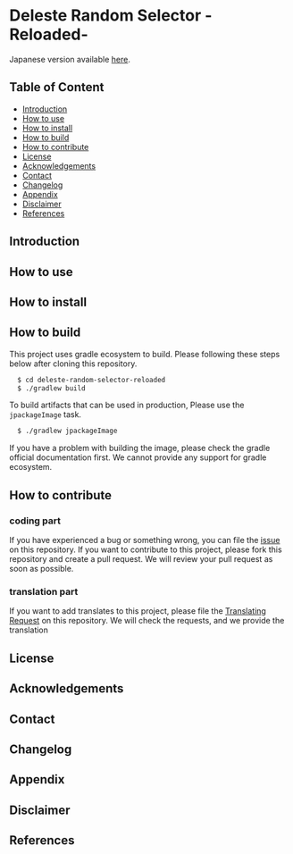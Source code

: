 # Deleste Random Selector -Reloaded-

Japanese version available [here](README_ja.md).

## Table of Content

- [Introduction](#introduction)
- [How to use](#how-to-use)
- [How to install](#how-to-install)
- [How to build](#how-to-build)
- [How to contribute](#how-to-contribute)
- [License](#license)
- [Acknowledgements](#acknowledgements)
- [Contact](#contact)
- [Changelog](#changelog)
- [Appendix](#appendix)
- [Disclaimer](#disclaimer)
- [References](#references)

## Introduction

## How to use

## How to install

## How to build

This project uses gradle ecosystem to build. Please following these steps below after cloning this repository.

```bash
  $ cd deleste-random-selector-reloaded
  $ ./gradlew build
```

To build artifacts that can be used in production, Please use the `jpackageImage` task.

```bash
  $ ./gradlew jpackageImage
```

If you have a problem with building the image, please check the gradle official documentation first. We cannot provide any support for gradle ecosystem.

## How to contribute

### coding part

If you have experienced a bug or something wrong, you can file the [issue](https://github.com/Secret-Society-Braid/deleste-random-selector-reloaded/issues) on this repository. If you want to contribute to this project, please fork this repository and create a pull request. We will review your pull request as soon as possible.

### translation part

If you want to add translates to this project, please file the [Translating Request](https://github.com/Secret-Society-Braid/deleste-random-selector-reloaded/issues) on this repository.
We will check the requests, and we provide the translation 

## License

## Acknowledgements

## Contact

## Changelog

## Appendix

## Disclaimer

## References
